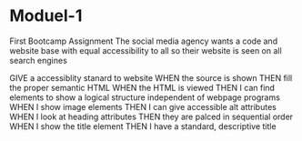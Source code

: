 # Moduel-1
First Bootcamp Assignment
The social media agency
wants a code and website base with equal accessibility to all
so their website is seen on all search engines 

GIVE a accessiblity stanard to website
WHEN the source is shown
THEN fill the proper semantic HTML
WHEN the HTML is viewed
THEN I can find elements to show a logical structure independent of webpage programs
WHEN I show image elements
THEN I can give accessible alt attributes
WHEN I look at heading attributes
THEN they are palced in sequential order
WHEN I show the title element
THEN I have a standard, descriptive title
